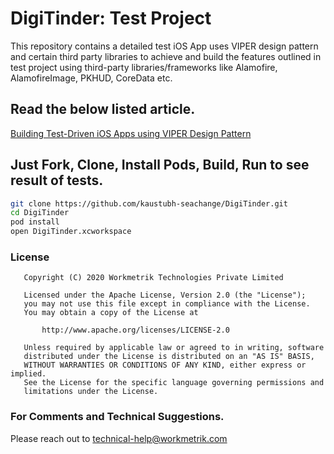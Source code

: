 # DigiTinder: Test Project

This repository contains a detailed test iOS App uses VIPER design pattern and certain third party libraries to achieve and build the features outlined in test project using third-party libraries/frameworks like Alamofire, AlamofireImage, PKHUD, CoreData etc.


## Read the below listed article.
[Building Test-Driven iOS Apps using VIPER Design Pattern](https://www.raywenderlich.com/8440907-getting-started-with-the-viper-architecture-pattern)


## Just Fork, Clone, Install Pods, Build, Run to see result of tests.
```sh
git clone https://github.com/kaustubh-seachange/DigiTinder.git
cd DigiTinder
pod install
open DigiTinder.xcworkspace
```

### License
```
   Copyright (C) 2020 Workmetrik Technologies Private Limited

   Licensed under the Apache License, Version 2.0 (the "License");
   you may not use this file except in compliance with the License.
   You may obtain a copy of the License at

       http://www.apache.org/licenses/LICENSE-2.0

   Unless required by applicable law or agreed to in writing, software
   distributed under the License is distributed on an "AS IS" BASIS,
   WITHOUT WARRANTIES OR CONDITIONS OF ANY KIND, either express or implied.
   See the License for the specific language governing permissions and
   limitations under the License.
```

### For Comments and Technical Suggestions.
Please reach out to technical-help@workmetrik.com
